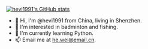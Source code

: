 [![hevi1991's GitHub stats](https://github-readme-stats.vercel.app/api?username=hevi1991)](https://github.com/anuraghazra/github-readme-stats)

- 👋 Hi, I'm @hevi1991 from China, living in Shenzhen.
- 👀 I'm interested in badminton and fishing.
- 🌱 I'm currently learning Python.
- 📫 Email me at [he.wei@email.cn](mailto://he.wei@email.cn).

<!---
hevi1991/hevi1991 is a ✨ special ✨ repository because its `README.md` (this file) appears on your GitHub profile.
You can click the Preview link to take a look at your changes.
--->
